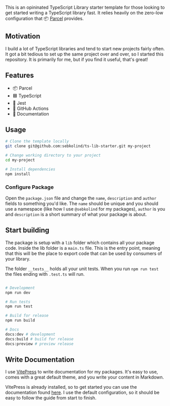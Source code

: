 This is an opininated TypeScript Library starter template for those looking to get started writing a TypeScript library fast.
It relies heavily on the zero-low configuration that 📦 [Parcel](https://parceljs.org) provides.

## Motivation

I build a lot of TypeScript libraries and tend to start new projects fairly often.
It got a bit tedious to set up the same project over and over, so I started this repository.
It is primarily for me, but if you find it useful, that's great!

## Features

- 📦 Parcel
- 🟦 TypeScript
- 🧪 Jest
- 🐙 GitHub Actions
- 📝 Documentation

## Usage

```sh
# Clone the template locally
git clone git@github.com:sebkolind/ts-lib-starter.git my-project

# Change working directory to your project
cd my-project

# Install dependencies
npm install
```

### Configure Package

Open the `package.json` file and change the `name`, `description` and `author` fields to something you'd like.
The `name` should be unique and you should use a namespace (like how I use `@sebkolind` for my packages),
`author` is you and `description` is a short summary of what your package is about.

## Start building

The package is setup with a `lib` folder which contains all your package code.
Inside the lib folder is a `main.ts` file. This is the entry point, meaning that
this will be the place to export code that can be used by consumers of your library.

The folder `__tests__` holds all your unit tests. When you run `npm run test` the files ending with
`.test.ts` will run.

```sh

# Development
npm run dev

# Run tests
npm run test

# Build for release
npm run build

# Docs
docs:dev # development
docs:build # build for release
docs:preview # preview release
```

## Write Documentation

I use [VitePress](https://vitepress.dev/) to write documentation for my packages. It's easy to use, comes
with a great default theme, and you write your content in Markdown.

VitePress is already installed, so to get started you can use the documentation found [here](https://vitepress.dev/guide/getting-started). 
I use the default configuration, so it should be easy to follow the guide from start to finish.
